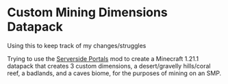 # Custom Mining Dimensions Datapack
Using this to keep track of my changes/struggles

Trying to use the <a href="https://github.com/Crystal-Nest/server-sided-portals">Serverside Portals</a> mod to create a Minecraft 1.21.1 datapack that creates 3 custom dimensions, a desert/gravelly hills/coral reef, a badlands, and a caves biome, for the purposes of mining on an SMP.

